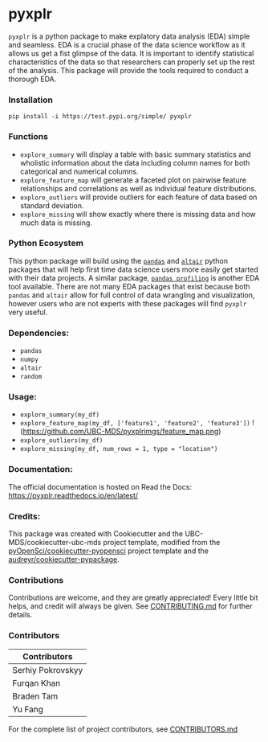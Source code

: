 # pyxplr 

<!---
TEMPORARILY removed the badges while we haven't worked on CI yet

![](https://github.com/UBC-MDS/pyxplr/workflows/build/badge.svg) [![codecov](https://codecov.io/gh/UBC-MDS/pyxplr/branch/master/graph/badge.svg)](https://codecov.io/gh/UBC-MDS/pyxplr) ![Release](https://github.com/UBC-MDS/pyxplr/workflows/Release/badge.svg)

[![Documentation Status](https://readthedocs.org/projects/pyxplr/badge/?version=latest)](https://pyxplr.readthedocs.io/en/latest/?badge=latest)
-->

`pyxplr` is a python package to make explatory data analysis (EDA) simple and seamless. EDA is a crucial phase of the data science workflow as it allows us get a fist glimpse of the data. It is important to identify statistical characteristics of the data so that researchers can properly set up the rest of the analysis. This package will provide the tools required to conduct a thorough EDA.

### Installation

```
pip install -i https://test.pypi.org/simple/ pyxplr
```

### Functions

- `explore_summary` will display a table with basic summary statistics and wholistic information about the data including column names for both categorical and numerical columns. 
- `explore_feature_map` will generate a faceted plot on pairwise feature relationships and correlations as well as individual feature distributions.
- `explore_outliers` will provide outliers for each feature of data based on standard deviation.
- `explore_missing` will show exactly where there is missing data and how much data is missing.

### Python Ecosystem

This python package will build using the [`pandas`](https://github.com/pandas-dev/pandas) and [`altair`](https://github.com/altair-viz/altair) python packages that will help first time data science users more easily get started with their data projects. A similar package, [`pandas profiling`](https://github.com/pandas-profiling/pandas-profiling) is another EDA tool available. There are not many EDA packages that exist because both `pandas` and `altair` allow for full control of data wrangling and visualization, however users who are not experts with these packages will find `pyxplr` very useful.

### Dependencies:

- `pandas`
- `numpy`
- `altair`
- `random`

### Usage:

- `explore_summary(my_df)`
- `explore_feature_map(my_df, ['feature1', 'feature2', 'feature3'])`
!(https://github.com/UBC-MDS/pyxplrimgs/feature_map.png)
- `explore_outliers(my_df)`
- `explore_missing(my_df, num_rows = 1, type = "location")`

### Documentation:
The official documentation is hosted on Read the Docs: <https://pyxplr.readthedocs.io/en/latest/>

### Credits:
This package was created with Cookiecutter and the UBC-MDS/cookiecutter-ubc-mds project template, modified from the [pyOpenSci/cookiecutter-pyopensci](https://github.com/pyOpenSci/cookiecutter-pyopensci) project template and the [audreyr/cookiecutter-pypackage](https://github.com/audreyr/cookiecutter-pypackage).

### Contributions

Contributions are welcome, and they are greatly appreciated! Every little bit
helps, and credit will always be given. See [CONTRIBUTING.md](CONTRIBUTING.md) for further details.

### Contributors

Contributors |
-------------|
Serhiy Pokrovskyy |
Furqan Khan |
Braden Tam |
Yu Fang |

For the complete list of project contributors, see [CONTRIBUTORS.md](CONTRIBUTORS.md)
